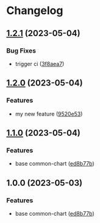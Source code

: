 # Changelog

## [1.2.1](https://github.com/WDaan/common-chart/compare/v1.2.0...v1.2.1) (2023-05-04)


### Bug Fixes

* trigger ci ([3f8aea7](https://github.com/WDaan/common-chart/commit/3f8aea70dcc0b400ea5985bcba22bf45ea0b20fd))

## [1.2.0](https://github.com/WDaan/common-chart/compare/v1.1.0...v1.2.0) (2023-05-04)


### Features

* my new feature ([9520e53](https://github.com/WDaan/common-chart/commit/9520e53a10ff732a76e166bb7a2f698fc0e4c4d4))

## [1.1.0](https://github.com/WDaan/common-chart/compare/v1.0.0...v1.1.0) (2023-05-04)


### Features

* base common-chart ([ed8b77b](https://github.com/WDaan/common-chart/commit/ed8b77b307ff2cf9e2fe48a99f897b1cbdb54773))

## 1.0.0 (2023-05-03)


### Features

* base common-chart ([ed8b77b](https://github.com/WDaan/common-chart/commit/ed8b77b307ff2cf9e2fe48a99f897b1cbdb54773))
